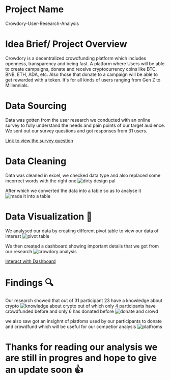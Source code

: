 # Project Name
Crowdory-User-Research-Analysis

# Idea Brief/ Project Overview
Crowdory is a decentralized crowdfunding platform which includes openness, transparency and being fast. A platform where Users will be able to create campaigns, donate and receive cryptocurrency coins like BTC, BNB, ETH, ADA, etc. Also those that donate to a campaign will be able to get rewarded with a token. It's for all kinds of users ranging from Gen Z to Millennials.

# Data Sourcing
Data was gotten from the user research we conducted with an online survey to fully understand the needs and pain points of our target audience. We sent out our survey questions and got responses from 31 users.

[Link to view the survey question](https://forms.gle/s4jUsp5DsGg761vE9)

# Data Cleaning
Data was cleaned in excel, we checked data type and also replaced some incorrect words with the right one
![dirty design pal](https://user-images.githubusercontent.com/105246702/176969012-c998bc7f-5236-415e-a1fa-06f2c49d2885.png)

After which we converted the data into a table so as to analyse it
![made it into a table](https://user-images.githubusercontent.com/105246702/176969056-b2d9abae-9083-4229-bac2-c3a64fd7add9.png)
 
# Data Visualization 👀
We analysed our data by creating different pivot table to view our data of interest
![pivot table](https://user-images.githubusercontent.com/105246702/176969183-a6141f9d-8e18-4d53-a29b-be4913516134.png)
 
We then created a dashboard showing important details that we got from our research
![crowdory analysis](https://user-images.githubusercontent.com/105246702/176969305-a971077f-f4cf-47be-8d35-852f932d11dc.png)

[Interact with Dashboard](https://adeyonu-my.sharepoint.com/:x:/g/personal/temyd_adeyonu_onmicrosoft_com/EXK2vlHsiPRBpn_nOUnrJ6YB97lizHFj4McwDqlN4IP3sA?e=sit3WF)

# Findings 🔍
Our research showed that out of 31 participant 23 have a knowledge about crypto ![knowledge about crypto](https://user-images.githubusercontent.com/105246702/176970279-fd2cf853-d1f9-4e64-aed9-05a17fb3ba55.png) out of which only 4 participants have crowdfunded before and only 6 has donated before ![donate and crowd](https://user-images.githubusercontent.com/105246702/176970383-83ee27eb-1f22-4e29-9725-328d5a45832f.png)

we also saw got an insighnt of platfoms used by our participants to donate and crowdfund  which will be useful for our competior analysis
![platfroms](https://user-images.githubusercontent.com/105246702/176970938-3da272ef-80ae-44eb-9964-8834d385da3c.png)


# Thanks for reading our analysis we are still in progres and hope to give an update soon 👍

